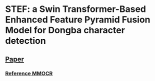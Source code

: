 # STEF: a Swin Transformer-Based Enhanced Feature Pyramid Fusion Model for Dongba character detection

## [Paper](https://doi.org/10.1186/s40494-024-01321-2)



### [Reference MMOCR](https://github.com/open-mmlab/mmocr)

